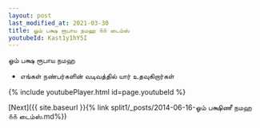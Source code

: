 ```yaml
---
layout: post
last_modified_at: 2021-03-30
title: ஓம் பக்ஷ ரூபாய நமஹ ௧௧ டைம்ஸ்
youtubeId: Kast1y1hY5I
---
```

 
 
 ஓம் பக்ஷ ரூபாய நமஹ  
 
 -  எங்கள் நண்பர்களின் வடிவத்தில் யார் உதவுகிறார்கள் 
 
  
 
  
 
 
 
 
 
 


{% include youtubePlayer.html id=page.youtubeId %}
 
[Next]({{ site.baseurl }}{% link  split1/_posts/2014-06-16-ஓம் பக்ஷிணீ நமஹ ௧௧ டைம்ஸ்.md%})
 
